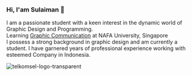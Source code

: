 ### Hi, I'am Sulaiman 👋
I am a passionate student with a keen interest in the dynamic world of Graphic Design and Programming.</br>
Learning [Graphic Communication](https://www.nafa.edu.sg/) at NAFA University, Singapore</br>
I possess a strong background in graphic design and am currently a student. I have garnered years of professional experience working with esteemed Company in Indonesia.

![telkomsel-logo-transparent](https://github.com/Sulaimannabdul/Sulaimannabdul/assets/151133481/bc765b91-c5c3-47c1-bfbe-2b75d4cf38cb)
